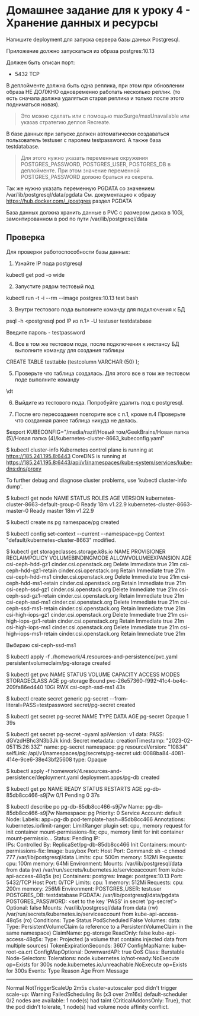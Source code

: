 # Домашнее задание для к уроку 4 - Хранение данных и ресурсы

Напишите deployment для запуска сервера базы данных Postgresql.

Приложение должно запускаться из образа postgres:10.13

Должен быть описан порт:

- 5432 TCP

В деплойменте должна быть одна реплика, при этом при обновлении образа
НЕ ДОЛЖНО одновременно работать несколько реплик.
(то есть сначала должна удаляться старая реплика и только после этого подниматься новая).

> Это можно сделать или с помощью maxSurge/maxUnavailable или указав стратегию деплоя Recreate.

В базе данных при запуске должен автоматически создаваться пользователь testuser
с паролем testpassword. А также база testdatabase.

> Для этого нужно указать переменные окружения POSTGRES_PASSWORD, POSTGRES_USER, POSTGRES_DB в деплойменте.
> При этом значение переменной POSTGRES_PASSWORD должно браться из секрета.

Так же нужно указать переменную PGDATA со значением /var/lib/postgresql/data/pgdata
См. документацию к образу https://hub.docker.com/_/postgres раздел PGDATA

База данных должна хранить данные в PVC c размером диска в 10Gi, замонтированном в pod по пути /var/lib/postgresql/data


## Проверка

Для проверки работоспособности базы данных:

1. Узнайте IP пода postgresql

kubectl get pod -o wide

2. Запустите рядом тестовый под

kubectl run -t -i --rm --image postgres:10.13 test bash

3. Внутри тестового пода выполните команду для подключения к БД

psql -h <postgresql pod IP из п.1> -U testuser testdatabase

Введите пароль - testpassword

4. Все в том же тестовом поде, после подключения к инстансу БД выполните команду для создания таблицы

CREATE TABLE testtable (testcolumn VARCHAR (50) );

5. Проверьте что таблица создалась. Для этого все в том же тестовом поде выполните команду 

\dt

6. Выйдите из тестового пода. Попробуйте удалить под с postgresql.

7. После его пересоздания повторите все с п.1, кроме п.4
Проверьте что созданная ранее таблица никуда не делась.







$export KUBECONFIG="/media/razif/Новый том/GeekBrains/Новая папка (5)/Новая папка (4)/kubernetes-cluster-8663_kubeconfig.yaml"

$ kubectl cluster-info
Kubernetes control plane is running at https://185.241.195.8:6443
CoreDNS is running at https://185.241.195.8:6443/api/v1/namespaces/kube-system/services/kube-dns:dns/proxy

To further debug and diagnose cluster problems, use 'kubectl cluster-info dump'.

$ kubectl get node
NAME                                      STATUS   ROLES    AGE   VERSION
kubernetes-cluster-8663-default-group-0   Ready    <none>   18m   v1.22.9
kubernetes-cluster-8663-master-0          Ready    master   18m   v1.22.9

$ kubectl create ns pg
namespace/pg created

$ kubectl config set-context --current --namespace=pg
Context "default/kubernetes-cluster-8663" modified.

$ kubectl get storageclasses.storage.k8s.io
NAME                       PROVISIONER                RECLAIMPOLICY   VOLUMEBINDINGMODE   ALLOWVOLUMEEXPANSION   AGE
csi-ceph-hdd-gz1           cinder.csi.openstack.org   Delete          Immediate           true                   21m
csi-ceph-hdd-gz1-retain    cinder.csi.openstack.org   Retain          Immediate           true                   21m
csi-ceph-hdd-ms1           cinder.csi.openstack.org   Delete          Immediate           true                   21m
csi-ceph-hdd-ms1-retain    cinder.csi.openstack.org   Retain          Immediate           true                   21m
csi-ceph-ssd-gz1           cinder.csi.openstack.org   Delete          Immediate           true                   21m
csi-ceph-ssd-gz1-retain    cinder.csi.openstack.org   Retain          Immediate           true                   21m
csi-ceph-ssd-ms1           cinder.csi.openstack.org   Delete          Immediate           true                   21m
csi-ceph-ssd-ms1-retain    cinder.csi.openstack.org   Retain          Immediate           true                   21m
csi-high-iops-gz1          cinder.csi.openstack.org   Delete          Immediate           true                   21m
csi-high-iops-gz1-retain   cinder.csi.openstack.org   Retain          Immediate           true                   21m
csi-high-iops-ms1          cinder.csi.openstack.org   Delete          Immediate           true                   21m
csi-high-iops-ms1-retain   cinder.csi.openstack.org   Retain          Immediate           true                   21m

Выбираю csi-ceph-ssd-ms1

$ kubectl apply -f ./homework/4.resources-and-persistence/pvc.yaml
persistentvolumeclaim/pg-storage created

$ kubectl get pvc
NAME         STATUS   VOLUME                                     CAPACITY   ACCESS MODES   STORAGECLASS       AGE
pg-storage   Bound    pvc-26e57360-f992-41c4-be4c-209fa86ed440   10Gi       RWX            csi-ceph-ssd-ms1   43s

$ kubectl create secret generic pg-secret --from-literal=PASS=testpassword
secret/pg-secret created

$ kubectl get secret pg-secret
NAME        TYPE     DATA   AGE
pg-secret   Opaque   1      39s

$ kubectl get secret pg-secret -oyaml
apiVersion: v1
data:
  PASS: dGVzdHBhc3N3b3Jk
kind: Secret
metadata:
  creationTimestamp: "2023-02-05T15:26:33Z"
  name: pg-secret
  namespace: pg
  resourceVersion: "10834"
  selfLink: /api/v1/namespaces/pg/secrets/pg-secret
  uid: 0088ba84-4081-414e-9ce6-38e43bf25608
type: Opaque

$ kubectl apply -f homework/4.resources-and-persistence/deployment.yaml
deployment.apps/pg-db created

$ kubectl get po
NAME                     READY   STATUS    RESTARTS   AGE
pg-db-85db8cc466-s9j7w   0/1     Pending   0          37s

$ kubectl describe po pg-db-85db8cc466-s9j7w
Name:             pg-db-85db8cc466-s9j7w
Namespace:        pg
Priority:         0
Service Account:  default
Node:             <none>
Labels:           app=pg-db
                  pod-template-hash=85db8cc466
Annotations:      kubernetes.io/limit-ranger:
                    LimitRanger plugin set: cpu, memory request for init container mount-permissions-fix; cpu, memory limit for init container mount-permissio...
Status:           Pending
IP:               
IPs:              <none>
Controlled By:    ReplicaSet/pg-db-85db8cc466
Init Containers:
  mount-permissions-fix:
    Image:      busybox
    Port:       <none>
    Host Port:  <none>
    Command:
      sh
      -c
      chmod 777 /var/lib/postgresql/data
    Limits:
      cpu:     500m
      memory:  512Mi
    Requests:
      cpu:        100m
      memory:     64Mi
    Environment:  <none>
    Mounts:
      /var/lib/postgresql/data from data (rw)
      /var/run/secrets/kubernetes.io/serviceaccount from kube-api-access-48q5s (ro)
Containers:
  postgres:
    Image:      postgres:10.13
    Port:       5432/TCP
    Host Port:  0/TCP
    Limits:
      cpu:     1
      memory:  512Mi
    Requests:
      cpu:     200m
      memory:  256Mi
    Environment:
      POSTGRES_USER:      testuser
      POSTGRES_DB:        testdatabase
      PGDATA:             /var/lib/postgresql/data/pgdata
      POSTGRES_PASSWORD:  <set to the key 'PASS' in secret 'pg-secret'>  Optional: false
    Mounts:
      /var/lib/postgresql/data from data (rw)
      /var/run/secrets/kubernetes.io/serviceaccount from kube-api-access-48q5s (ro)
Conditions:
  Type           Status
  PodScheduled   False 
Volumes:
  data:
    Type:       PersistentVolumeClaim (a reference to a PersistentVolumeClaim in the same namespace)
    ClaimName:  pg-storage
    ReadOnly:   false
  kube-api-access-48q5s:
    Type:                    Projected (a volume that contains injected data from multiple sources)
    TokenExpirationSeconds:  3607
    ConfigMapName:           kube-root-ca.crt
    ConfigMapOptional:       <nil>
    DownwardAPI:             true
QoS Class:                   Burstable
Node-Selectors:              <none>
Tolerations:                 node.kubernetes.io/not-ready:NoExecute op=Exists for 300s
                             node.kubernetes.io/unreachable:NoExecute op=Exists for 300s
Events:
  Type     Reason             Age                 From                Message
  ----     ------             ----                ----                -------
  Normal   NotTriggerScaleUp  2m5s                cluster-autoscaler  pod didn't trigger scale-up:
  Warning  FailedScheduling   8s (x3 over 2m16s)  default-scheduler   0/2 nodes are available: 1 node(s) had taint {CriticalAddonsOnly: True}, that the pod didn't tolerate, 1 node(s) had volume node affinity conflict.





